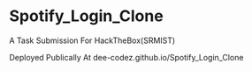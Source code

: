 # Spotify_Login_Clone
A Task Submission For HackTheBox(SRMIST)

Deployed Publically At dee-codez.github.io/Spotify_Login_Clone
